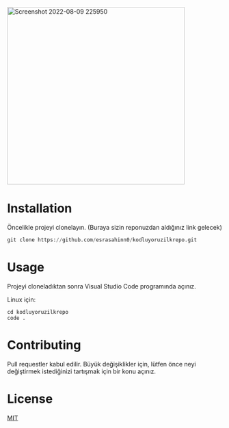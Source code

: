 <img width="415" alt="Screenshot 2022-08-09 225950" src="https://user-images.githubusercontent.com/109770804/183756860-5a7018ce-456e-46eb-a3eb-28e5d69d9113.png">


# Installation

Öncelikle projeyi clonelayın. (Buraya sizin reponuzdan aldığınız link gelecek)

```python
git clone https://github.com/esrasahinn0/kodluyoruzilkrepo.git
```

# Usage

Projeyi cloneladıktan sonra Visual Studio Code programında açınız.

Linux için:

```
cd kodluyoruzilkrepo
code .
```
# Contributing

Pull requestler kabul edilir. Büyük değişiklikler için, lütfen önce neyi değiştirmek istediğinizi tartışmak için bir konu açınız.

# License

[MIT](https://choosealicense.com/licenses/mit/)
